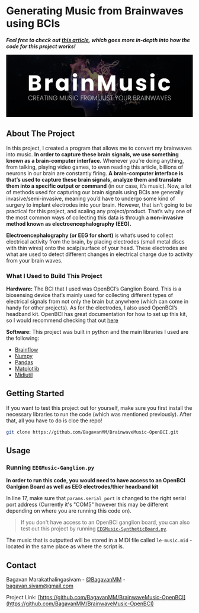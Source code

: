 # Generating Music from Brainwaves using BCIs
***Feel free to check out [this article](https://bagavanmm.medium.com/generating-music-with-my-brain-829d1c168ef8), which goes more in-depth into how the code for this project works!***

![BrainMusic](https://github.com/BagavanMM/BrainwaveMusic-OpenBCI/blob/main/logo.png)
<!-- ABOUT THE PROJECT -->
## About The Project
In this project, I created a program that allows me to convert my brainwaves into music. **In order to capture these brain signals, we use something known as a brain-computer interface.** 
Whenever you’re doing anything, from talking, playing video games, to even reading this article, billions of neurons in our brain are constantly firing. **A brain-computer interface is that’s used to capture these brain signals, analyze them and translate them into a specific output or command** (in our case, it’s music). Now, a lot of methods used for capturing our brain signals using BCIs are generally invasive/semi-invasive, meaning you’d have to undergo some kind of surgery to implant electrodes into your brain. However, that isn’t going to be practical for this project, and scaling any project/product. That’s why one of the most common ways of collecting this data is through a **non-invasive method known as electroencephalography (EEG).**

**Electroencephalography (or EEG for short)** is what’s used to collect electrical activity from the brain, by placing electrodes (small metal discs with thin wires) onto the scalp/surface of your head. These electrodes are what are used to detect different changes in electrical charge due to activity from your brain waves.



### What I Used to Build This Project
**Hardware:**
The BCI that I used was OpenBCI’s Ganglion Board. This is a biosensing device that’s mainly used for collecting different types of electrical signals from not only the brain but anywhere (which can come in handy for other projects). As for the electrodes, I also used OpenBCI’s headband kit. OpenBCI has great documentation for how to set up this kit, so I would recommend checking that out [here](https://docs.openbci.com/AddOns/Headwear/HeadBand/)

**Software:**
This project was built in python and the main libraries I used are the following:
* [Brainflow](https://brainflow.readthedocs.io/)
* [Numpy](https://numpy.org/)
* [Pandas](https://pandas.pydata.org/)
* [Matplotlib](https://matplotlib.org/)
* [Midiutil](https://midiutil.readthedocs.io/en/1.2.1/)



<!-- GETTING STARTED -->
## Getting Started

If you want to test this project out for yourself, make sure you first install the necessary libraries to run the code (which was mentioned previously).
After that, all you have to do is cloe the repo!
   ```sh
   git clone https://github.com/BagavanMM/BrainwaveMusic-OpenBCI.git
   ```


<!-- USAGE EXAMPLES -->
## Usage
### Running `EEGMusic-Ganglion.py`
**In order to run this code, you would need to have access to an OpenBCI Ganlgion Board as well as EEG electrodes/thier headband kit**

In line 17, make sure that ```params.serial_port``` is changed to the right serial port address (Currently it's "COM5" however this may be different depending on where you are running this code on).

> If you don't have access to an OpenBCI ganglion board, you can also test out this project by running [`EEGMusic-SyntheticBoard.py`](https://github.com/BagavanMM/BrainwaveMusic-OpenBCI/blob/main/EEGMusic-SyntheticBoard.py). 


The music that is outputted will be stored in a MIDI file called `le-music.mid` - located in the same place as where the script is. 


## Contact

Bagavan Marakathalingasivam - [@BagavanMM](https://twitter.com/BagavanMM) - bagavan.sivam@gmail.com

Project Link: [https://github.com/BagavanMM/BrainwaveMusic-OpenBCI](https://github.com/BagavanMM/BrainwaveMusic-OpenBCI)
